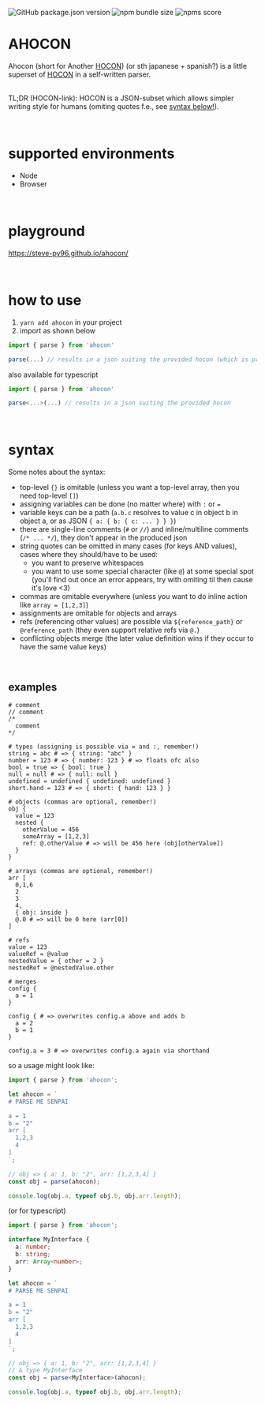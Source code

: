 ![GitHub package.json version](https://img.shields.io/github/package-json/v/steve-py96/ahocon?style=flat-square&color=000000)
![npm bundle size](https://img.shields.io/bundlephobia/minzip/ahocon?style=flat-square&color=000000)
![npms score](https://img.shields.io/npms-io/final-score/ahocon)

# AHOCON

Ahocon (short for Another [HOCON](https://github.com/lightbend/config/blob/master/HOCON.md)) (or sth japanese + spanish?) is a little superset of [HOCON](https://github.com/lightbend/config/blob/master/HOCON.md) in a self-written parser. <br /> <br />

TL;DR (HOCON-link): HOCON is a JSON-subset which allows simpler writing style for humans (omiting quotes f.e., see [syntax below!](#syntax)).

<br />

# supported environments

- Node
- Browser

<br />

# playground

https://steve-py96.github.io/ahocon/

<br />

# how to use

1. `yarn add ahocon` in your project
1. import as shown below

```js
import { parse } from 'ahocon'

parse(...) // results in a json suiting the provided hocon (which is provided as string)
```

also available for typescript

```ts
import { parse } from 'ahocon'

parse<...>(...) // results in a json suiting the provided hocon
```

<br />

# syntax

Some notes about the syntax:

- top-level `{}` is omitable (unless you want a top-level array, then you need top-level `[]`)
- assigning variables can be done (no matter where) with `:` or `=`
- variable keys can be a path (`a.b.c` resolves to value c in object b in object a, or as JSON `{ a: { b: { c: ... } } }`)
- there are single-line comments (`#` or `//`) and inline/multiline comments (`/* ... */`), they don't appear in the produced json
- string quotes can be omitted in many cases (for keys AND values), cases where they should/have to be used:
  - you want to preserve whitespaces
  - you want to use some special character (like `@`) at some special spot (you'll find out once an error appears, try with omiting til then cause it's love \<3)
- commas are omitable everywhere (unless you want to do inline action like `array = [1,2,3]`)
- assignments are omitable for objects and arrays
- refs (referencing other values) are possible via `${reference_path}` or `@reference_path` (they even support relative refs via `@.`)
- conflicting objects merge (the later value definition wins if they occur to have the same value keys)

<br />

## examples

```
# comment
// comment
/*
  comment
*/

# types (assigning is possible via = and :, remember!)
string = abc # => { string: "abc" }
number = 123 # => { number: 123 } # => floats ofc also
bool = true => { bool: true }
null = null # => { null: null }
undefined = undefined { undefined: undefined }
short.hand = 123 # => { short: { hand: 123 } }

# objects (commas are optional, remember!)
obj {
  value = 123
  nested {
    otherValue = 456
    someArray = [1,2,3]
    ref: @.otherValue # => will be 456 here (obj[otherValue])
  }
}

# arrays (commas are optional, remember!)
arr [
  0,1,6
  2
  3
  4,
  { obj: inside }
  @.0 # => will be 0 here (arr[0])
]

# refs
value = 123
valueRef = @value
nestedValue = { other = 2 }
nestedRef = @nestedValue.other

# merges
config {
  a = 1
}

config { # => overwrites config.a above and adds b
  a = 2
  b = 1
}

config.a = 3 # => overwrites config.a again via shorthand
```

so a usage might look like:

```js
import { parse } from 'ahocon';

let ahocon = `
# PARSE ME SENPAI

a = 1
b = "2"
arr [
  1,2,3
  4
]
`;

// obj => { a: 1, b: "2", arr: [1,2,3,4] }
const obj = parse(ahocon);

console.log(obj.a, typeof obj.b, obj.arr.length);
```

(or for typescript)

```ts
import { parse } from 'ahocon';

interface MyInterface {
  a: number;
  b: string;
  arr: Array<number>;
}

let ahocon = `
# PARSE ME SENPAI

a = 1
b = "2"
arr [
  1,2,3
  4
]
`;

// obj => { a: 1, b: "2", arr: [1,2,3,4] }
// & type MyInterface
const obj = parse<MyInterface>(ahocon);

console.log(obj.a, typeof obj.b, obj.arr.length);
```
